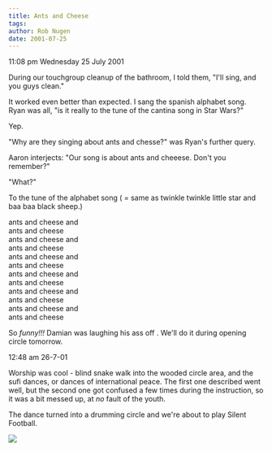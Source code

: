 ```yaml
---
title: Ants and Cheese
tags: 
author: Rob Nugen
date: 2001-07-25
---
```


<p class=date>11:08 pm Wednesday 25 July 2001</p>

<p>During our touchgroup cleanup of the bathroom, I
told them, "I'll sing, and you guys clean."</p>

<p>It worked even better than expected.  I sang the
spanish alphabet song. Ryan was all, "is it really to
the tune of the cantina song in Star Wars?"</p>

<p>Yep.</p>

<p>"Why are they singing about ants and chesse?" was
Ryan's further query.</p>

<p>Aaron interjects: "Our song is about ants and
cheeese.  Don't you remember?"</p>

<p>"What?"</p>

<p>To the tune of the alphabet song ( = same as
twinkle twinkle little star and baa baa black
sheep.)</p>

<p>ants and cheese and 
<br>ants and cheese
<br>ants and cheese and 
<br>ants and cheese
<br>ants and cheese and 
<br>ants and cheese
<br>ants and cheese and 
<br>ants and cheese
<br>ants and cheese and 
<br>ants and cheese
<br>ants and cheese and 
<br>ants and cheese
</p>

<p>So <em>funny!!!</em> Damian was laughing his ass
off .  We'll do it during opening circle tomorrow.</p>

<p class=date>12:48 am 26-7-01</p>

<p>Worship was cool - blind snake walk into the wooded
circle area, and the sufi dances, or dances of
international peace.  The first one described went
well, but the second one got confused a few times
during the instruction, so it was a bit messed up, at
<em>no</em> fault of the youth.</p>

<p>The dance turned into a drumming circle and we're
about to play Silent Football.</p>

<p><img src="/images/rob/wL-ROB.gif"/></p>
